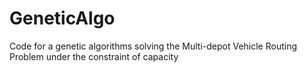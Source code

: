 # GeneticAlgo
Code for a genetic algorithms solving the Multi-depot Vehicle Routing Problem under the constraint of capacity
